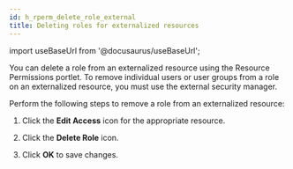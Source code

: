 ```yaml
---
id: h_rperm_delete_role_external
title: Deleting roles for externalized resources
---
```

import useBaseUrl from '@docusaurus/useBaseUrl';



You can delete a role from an externalized resource using the Resource Permissions portlet. To remove individual users or user groups from a role on an externalized resource, you must use the external security manager.

Perform the following steps to remove a role from an externalized resource:

1.  Click the **Edit Access** icon for the appropriate resource.

2.  Click the **Delete Role** icon.

3.  Click **OK** to save changes.


